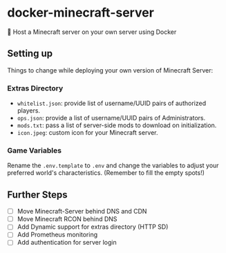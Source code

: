 # docker-minecraft-server
🚀 Host a Minecraft server on your own server using Docker

## Setting up
Things to change while deploying your own version of Minecraft Server:

### Extras Directory
- `whitelist.json`: provide list of username/UUID pairs of authorized players.
- `ops.json`: provide a list of username/UUID pairs of Administrators.
- `mods.txt`: pass a list of server-side mods to download on initialization.
- `icon.jpeg`: custom icon for your Minecraft server.

### Game Variables
Rename the `.env.template` to `.env` and change the variables to adjust your preferred world's characteristics. (Remember to fill the empty spots!)

## Further Steps
- [ ] Move Minecraft-Server behind DNS and CDN
- [ ] Move Minecraft RCON behind DNS
- [ ] Add Dynamic support for extras directory (HTTP SD)
- [ ] Add Prometheus monitoring
- [ ] Add authentication for server login